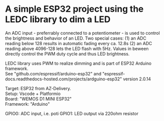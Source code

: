 # A simple ESP32 project using the LEDC library to dim a LED  

An ADC input - preferrably connected to a potentiometer - is used to control the brightness and behavior of an LED.
Two special cases: (1) an ADC reading below 128 results in automatic fading every ca. 12.8s
(2) an ADC reading above 4096-128 lets the LED flash with 5Hz.
Values in beween directly control the PWM duty cycle and thus LED brightness.

LEDC library uses PWM to realize dimming and is part of ESP32 Arduino framework.  
See "github.com/espressif/arduino-esp32" and "espressif-docs.readthedocs-hosted.com/projects/ardguino-esp32" version 2.0.14

Target: ESP32 from AZ-Delivery.  
Setup: Vscode + Platformio  
Board: "WEMOS D1 MINI ESP32"  
Framework: "Arduino"  

GPIO0: ADC input, i.e. poti
GPIO1: LED output via 220ohm resistor
